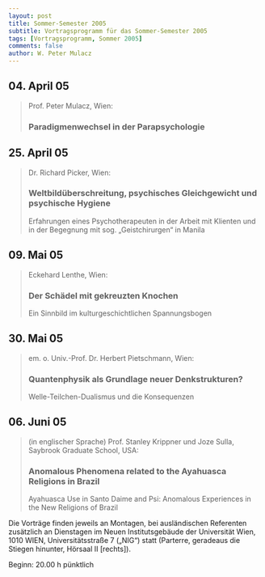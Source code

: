```yaml
---
layout: post
title: Sommer-Semester 2005
subtitle: Vortragsprogramm für das Sommer-Semester 2005
tags: [Vortragsprogramm, Sommer 2005]
comments: false
author: W. Peter Mulacz
---
```


## 04. April 05
> Prof. Peter Mulacz, Wien:
> ### Paradigmenwechsel in der Parapsychologie


## 25. April 05
> Dr. Richard Picker, Wien:
> ### Weltbildüberschreitung, psychisches Gleichgewicht und psychische Hygiene
> Erfahrungen eines Psychotherapeuten in der Arbeit mit Klienten und in der Begegnung mit sog. „Geistchirurgen“ in Manila


## 09. Mai 05
> Eckehard Lenthe, Wien:
> ### Der Schädel mit gekreuzten Knochen
> Ein Sinnbild im kulturgeschichtlichen Spannungsbogen


## 30. Mai 05
> em. o. Univ.-Prof. Dr. Herbert Pietschmann, Wien:
> ### Quantenphysik als Grundlage neuer Denkstrukturen?
> Welle-Teilchen-Dualismus und die Konsequenzen


## 06. Juni 05
> (in englischer Sprache)
> Prof. Stanley Krippner und Joze Sulla, Saybrook Graduate School, USA:
> ### Anomalous Phenomena related to the Ayahuasca Religions in Brazil
> Ayahuasca Use in Santo Daime and Psi: Anomalous Experiences in the New Religions of Brazil




Die Vorträge finden jeweils an Montagen, bei ausländischen Referenten zusätzlich an Dienstagen im Neuen Institutsgebäude der Universität Wien,   1010 WIEN,   Universitätsstraße 7 („NIG“) statt  (Parterre, geradeaus die Stiegen hinunter, Hörsaal II [rechts]).

Beginn:   20.00 h pünktlich

